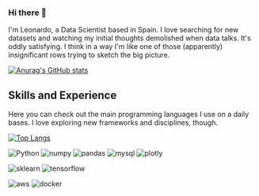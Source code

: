 ### Hi there 👋

I'm Leonardo, a Data Scientist based in Spain. I love searching for new datasets and watching my initial thoughts demolished when data talks. It's oddly satisfying. I think in a way I'm like one of those (apparently) insignificant rows trying to sketch the big picture.

[![Anurag's GitHub stats](https://github-readme-stats.vercel.app/api?username=leosanchezsoler&theme=onedark)](https://github.com/anuraghazra/github-readme-stats)

## Skills and Experience

Here you can check out the main programming languages I use on a daily bases. I love exploring new frameworks and disciplines, though.


[![Top Langs](https://github-readme-stats.vercel.app/api/top-langs/?username=leosanchezsoler&theme=onedark&layout=compact)](https://github.com/anuraghazra/github-readme-stats)

![Python](https://img.shields.io/badge/Python-FFD43B?style=for-the-badge&logo=python&logoColor=darkgreen)
![numpy](https://img.shields.io/badge/Numpy-777BB4?style=for-the-badge&logo=numpy&logoColor=white)
![pandas](https://img.shields.io/badge/Pandas-2C2D72?style=for-the-badge&logo=pandas&logoColor=white)
![mysql](https://img.shields.io/badge/MySQL-00000F?style=for-the-badge&logo=mysql&logoColor=white)
![plotly](https://img.shields.io/badge/Plotly-239120?style=for-the-badge&logo=plotly&logoColor=white)

![sklearn](https://img.shields.io/badge/scikit_learn-F7931E?style=for-the-badge&logo=scikit-learn&logoColor=white)
![tensorflow](https://img.shields.io/badge/TensorFlow-FF6F00?style=for-the-badge&logo=TensorFlow&logoColor=white)

![aws](https://img.shields.io/badge/Amazon_AWS-232F3E?style=for-the-badge&logo=amazon-aws&logoColor=white)
![docker](https://img.shields.io/badge/Docker-2CA5E0?style=for-the-badge&logo=docker&logoColor=white)
